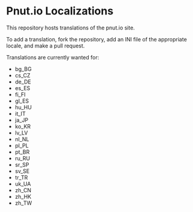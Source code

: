 # Pnut.io Localizations

This repository hosts translations of the pnut.io site.

To add a translation, fork the repository, add an INI file of the appropriate locale, and make a pull request.

Translations are currently wanted for:

* bg_BG
* cs_CZ
* de_DE
* es_ES
* fi_FI
* gl_ES
* hu_HU
* it_IT
* ja_JP
* ko_KR
* lv_LV
* nl_NL
* pl_PL
* pt_BR
* ru_RU
* sr_SP
* sv_SE
* tr_TR
* uk_UA
* zh_CN
* zh_HK
* zh_TW
